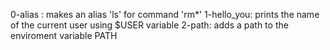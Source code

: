 0-alias : makes an alias 'ls' for command 'rm*'
1-hello_you: prints the name of the current user using $USER variable
2-path: adds a path to the enviroment variable PATH
